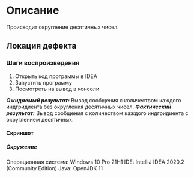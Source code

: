 # Описание

Происходит округление десятичных чисел.

## Локация дефекта

### Шаги воспроизведения

1. Открыть код программы в IDEA
2. Запустить программу
3. Посмотреть на вывод в консоли

***Ожидаемый результат:*** Вывод сообщения с количеством каждого индгридиента без округления десятичных чисел.
***Фактический результат:*** Вывод сообщения с количеством каждого индгридиента с округлением десятичных.

#### Скриншот

##### Окружение

Операционная система: Windows 10 Pro 21H1
IDE: IntelliJ IDEA 2020.2 (Community Edition)
Java: OpenJDK 11